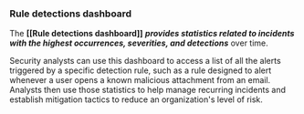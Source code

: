 ### **Rule detections** **dashboard**

The **[[Rule detections dashboard]]** ***provides statistics related to incidents with the highest occurrences, severities, and detections*** over time. 

Security analysts can use this dashboard to access a list of all the alerts triggered by a specific detection rule, such as a rule designed to alert whenever a user opens a known malicious attachment from an email. Analysts then use those statistics to help manage recurring incidents and establish mitigation tactics to reduce an organization's level of risk.